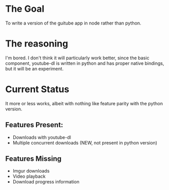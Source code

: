 # The Goal

To write a version of the guitube app in node rather than python.

# The reasoning

I'm bored. I don't think it will particularly work better, since the basic component, youtube-dl is written in python and has proper native bindings, but it will be an experiment.

# Current Status

It more or less works, albeit with nothing like feature parity with the python version.

## Features Present:

* Downloads with youtube-dl
* Multiple concurrent downloads (NEW, not present in python version)

## Features Missing

* Imgur downloads
* Video playback
* Download progress information
